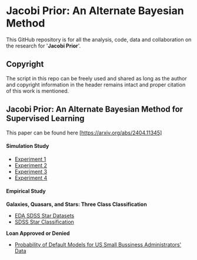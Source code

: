 # Jacobi Prior: An Alternate Bayesian Method 

This GitHub repository is for all the analysis, code, data and collaboration on the research for '**Jacobi Prior**'.


## Copyright

The script in this repo can be freely used and shared as long as the author and copyright information in the header remains intact and proper citation of this work is mentioned.

## Jacobi Prior: An Alternate Bayesian Method for Supervised Learning

This paper can be found here [https://arxiv.org/abs/2404.11345]

#### Simulation Study

+ [Experiment 1](https://htmlpreview.github.io/?https://github.com/sourish-cmi/Jacobi-Prior/blob/main/experiment_1_simlulation_for_binom_reg.html)
+ [Experiment 2](https://htmlpreview.github.io/?https://github.com/sourish-cmi/Jacobi-Prior/blob/main/experiment_2_simlulation_for_binom_reg.html)
+ [Experiment 3](https://htmlpreview.github.io/?https://github.com/sourish-cmi/Jacobi-Prior/blob/main/experiment_3_simlulation_for_Poisson_reg.html)
+ [Experiment 4](https://htmlpreview.github.io/?https://github.com/sourish-cmi/Jacobi-Prior/blob/main/experiment_4_simulation_for_Multinomial_Reg.html)

#### Empirical Study

**Galaxies, Quasars, and Stars: Three Class Classification**

+ [EDA SDSS Star Datasets](https://htmlpreview.github.io/?https://github.com/sourish-cmi/Jacobi-Prior/blob/main/SDSS_star_dataset_EDA.html) 
+ [SDSS Star Classification](https://htmlpreview.github.io/?https://github.com/sourish-cmi/Jacobi-Prior/blob/main/SDSS_star_classification_model.html)

**Loan Approved or Denied**

+ [Probability of Default Models for US Small Bussiness Administrators' Data](https://htmlpreview.github.io/?https://github.com/sourish-cmi/Jacobi-Prior/blob/main/USA_SBA_Loan_Approve.html)



